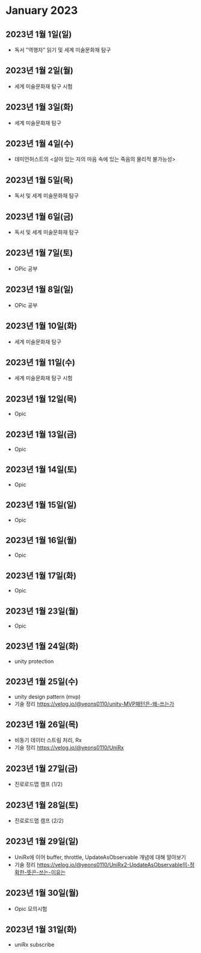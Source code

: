 # January 2023

## 2023년 1월 1일(일)

- 독서 "역행자" 읽기 및 세계 미술문화재 탐구

## 2023년 1월 2일(월)

- 세계 미술문화재 탐구 시험

## 2023년 1월 3일(화)

- 세계 미술문화재 탐구

## 2023년 1월 4일(수)

- 데미언허스트의 <살아 있는 자의 마음 속에 있는 죽음의 물리적 불가능성>

## 2023년 1월 5일(목)

- 독서 및 세계 미술문화재 탐구

## 2023년 1월 6일(금)

- 독서 및 세계 미술문화재 탐구

## 2023년 1월 7일(토)

- OPic 공부

## 2023년 1월 8일(일)

- OPic 공부

## 2023년 1월 10일(화)

- 세계 미술문화재 탐구

## 2023년 1월 11일(수)

- 세계 미술문화재 탐구 시험

## 2023년 1월 12일(목)

- Opic

## 2023년 1월 13일(금)

- Opic

## 2023년 1월 14일(토)

- Opic



## 2023년 1월 15일(일)

- Opic

## 2023년 1월 16일(월)

- Opic

## 2023년 1월 17일(화)

- Opic

## 2023년 1월 23일(월)

- Opic

## 2023년 1월 24일(화)

- unity protection

## 2023년 1월 25일(수)
- unity design pattern (mvp)
- 기술 정리 https://velog.io/@yeons0110/unity-MVP패턴은-왜-쓰는가

## 2023년 1월 26일(목)
- 비동기 데이터 스트림 처리, Rx
- 기술 정리 https://velog.io/@yeons0110/UniRx

## 2023년 1월 27일(금)
- 진로로드맵 캠프 (1/2)


## 2023년 1월 28일(토)
- 진로로드맵 캠프 (2/2)

## 2023년 1월 29일(일)
- UniRx에 이어 buffer, throttle, UpdateAsObservable 개념에 대해 알아보기
- 기술 정리 https://velog.io/@yeons0110/UniRx2-UpdateAsObservable의-정확한-뜻은-쓰는-이유는

## 2023년 1월 30일(월)
- Opic 모의시험

## 2023년 1월 31일(화)
- uniRx subscribe
